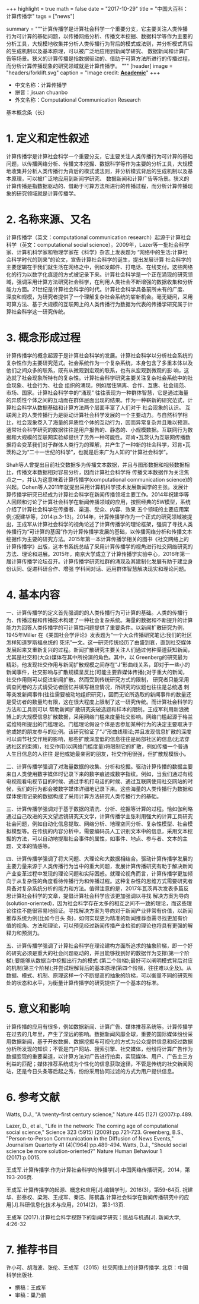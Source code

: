 +++
highlight = true
math = false
date = "2017-10-29"
title = "中国大百科：计算传播学"
tags = ["news"]

summary = """计算传播学是计算社会科学一个重要分支，它主要关注人类传播行为可计算的基础问题，以传播网络分析、传播文本挖掘、数据科学等作为主要的分析工具，大规模地收集并分析人类传播行为背后的模式或法则，并分析模式背后的生成机制以及基本原理，可以被广泛地应用到新闻学研究、 数据新闻和计算广告等场景。狭义的计算传播是指数据驱动的、借助于可算方法所进行的传播过程，而分析计算传播现象的研究领域就是计算传播学。
"""
[header]
image = "headers/forklift.svg"
caption = "Image credit: [**Academic**](https://github.com/gcushen/hugo-academic/)"
+++


- 中文名称：计算传播学
- 拼音：jisuan chuanbo    
- 外文名称：Computational Communication Research

基本概念条（长）

# 1.	定义和定性叙述
计算传播学是计算社会科学一个重要分支，它主要关注人类传播行为可计算的基础问题，以传播网络分析、传播文本挖掘、数据科学等作为主要的分析工具，大规模地收集并分析人类传播行为背后的模式或法则，并分析模式背后的生成机制以及基本原理，可以被广泛地应用到新闻学研究、 数据新闻和计算广告等场景。狭义的计算传播是指数据驱动的、借助于可算方法所进行的传播过程，而分析计算传播现象的研究领域就是计算传播学。

# 2.	名称来源、又名
计算传播学（英文：computational communication research）起源于计算社会科学（英文：computational social science）。2009年，Lazer等一批社会科学家、计算机科学家和物理学家在《科学》杂志上发表题为 “网络中的生活:计算社会科学时代的到来”的论文，宣告计算社会科学的诞生，提出发展计算 社会科学的主要逻辑在于我们就生活在网络之中，例如发邮件、打电话、在线支付。这些网络化的行为以数字化痕迹的方式被记录下来。计算社会科学是一个正在涌现的研究领域，强调采用计算方法研究社会科学，在利用人类社会不断增强的数据收集和分析能力方面。21世纪是计算社会科学的时代。计算社会科学具备前所未有的广度、深度和规模，为研究者提供了一个理解复杂社会系统的崭新机会。毫无疑问，采用可算方法、基于大规模的互联网上的人类传播行为数据为代表的传播学研究属于计算社会科学这一研究传统。

# 3.	概念形成过程
计算传播学的概念起源于是计算社会科学的发展。计算社会科学以分析社会系统的复杂性作为主要研究范式。社会系统作为一个复杂系统，本身包含了多重本体以及他们之间众多的联系，既有从微观到宏观的联系，也有从宏观到微观的影 响，这造就了社会现象所特有的复杂性。计算社会科学研究主要关注复杂社会系统中的社会现象、社会行为、社会 组织的涌现，例如居住隔离、合作、互惠、社会规范、市场、国家。计算社会科学中的“涌现” 往往表现为一种群体智慧，它是通过海量的异质性个体之间的互动而在群体层面出现的结果。作为一种崭新的研究范式，计算社会科学从数据基础和计算方法两个层面丰富了人们对于 社会现象的认识。
互联网上的人类传播行为是驱动计算社会科学发展的一个主要动力。与自然科学相比，社会现象卷入了海量的异质性个体的互动行为，因而异常复杂并且难以预测。通常社会科学研究的数据往往是用户报告的、静态的、小规模数据。互联网行为数据和大规模的互联网实验却提供了另外一种可能性。邓肯•瓦茨认为互联网传播数据将会变革我们对于群体人类行为的理解，并产生了一种新的社会科学，邓肯•瓦茨称之为“二十一世纪的科学”，也就是后来广为人知的“计算社会科学”。

Shah等人曾提出目前社交数据多为传播文本数据，并且与图形数据和视频数据相比，传播文本数据相对容易分析，因而计算社会科学将 传播文本数据作为关注焦点之一，并认为这意味着计算传播学(computational communication science)的兴起。Cohen等人2011年就提出采用计算机科学技术发展新闻学的主张。发展计算传播学研究已经成为计算社会科学在新闻传播领域主要工作。2014年祝建华等人回顾和讨论了计算社会科学在新闻传播领域的应用，按照经典的5W模型，系统介绍了计算社会科学在传播者、渠道、受众、内容、效果 五个领域的主要应用案例;(祝建华等，2014:p.3-13)。2014年，计算传播学作为一个正式的研究领域被提出，王成军从计算社会科学的视角论述了计算传播学的理论框架，强调了寻找人类传播行为“可计算的基因”作为计算传播学发展的基础，以传播网络分析和传播文本挖掘作为主要的研究方法。2015年第一本计算传播学相关的图书《社交网络上的计算传播学》出版，这本书系统总结了采用计算传播学的视角进行社交网络研究的方法、理论和进展。2015年，南京大学成立了计算传播学实验中心，2016年第一届计算传播学论坛召开。计算传播学研究社群的涌现及其建制化发展有助于建立身份认同、促进科研合作、增强 学科间对话、运用群体智慧解决现实和理论问题。

# 4. 基本内容
一、计算传播学的定义首先强调的的人类传播行为可计算的基础。人类的传播行为、传播过程和传播技术构建了一种社会复杂系统。海量的数据和不断提升的计算能力为回答人类传播学的可计算性问题提供了重要条件。以新闻扩散研究为例， 1945年Miller 在《美国社会学评论》发表题为“一个大众传播研究笔记:我们的社区怎样知道罗斯福总统的 死讯”一文。这一研究传统经历了由盛到衰，直到社交媒体发展起来又重新复兴的过程。新闻扩散研究主要关注人们通过何种渠道获知新闻，尤其是社交和(大众)媒体在其中所扮演的角色。其中，以 Greenberg的研究最为精彩，他发现社交作用与新闻扩散规模之间存在“J”形曲线关系，即对于一些小的新闻事件，社交影响与扩散规模呈反比(可能主要靠媒体传播);对于重大的新闻，社交作用则可以促进新闻扩散。然而受到传统研究方式的限制， 研究者只能采用调查问卷的方式请受访者回忆并填写相应情况，所研究的议题也往往是总统遇 刺等突发新闻事件(往往需要被动地组织研究)，因而无论所选取的新闻事件的数量还是受访者的数量均有限，这在很大程度上限制了这一研究传统。而计算社会科学的方法和工具则可以 帮助新闻扩散研究突破选题和样本的限制。王成军利用新浪微博上的大规模信息扩散数据，采用网络门槛来度量社交影响。网络门槛起源于格兰诺维特所提出的门槛理论。门槛理论假设个体是否参加某种行为的决定主要取决于他或她的朋友参与的比例。该研究验证了“J”形曲线理论;并且发现信息扩散的深度可以调节社交作用的影响，那些扩散深度低的信息往往是局部社区的信息(无法穿透社区的束缚)，社交作用(以网络门槛度量)将限制它的扩散，例如传播一个普通人生日信息的人往往 是他或她最亲密的朋友，社交作用很强，但扩散规模很小。

二、计算传播学强调了对海量数据的收集、分析和挖掘。驱动计算传播的数据主要来自人类使用数字媒体时记录下来的数字痕迹或数字指纹。例如，当我们通过有线电视观看电视节目的时候、通过手机打电话的时候、通过互联网使用社交网站的时候，我们的行为都会被数字媒体详细地记录下来。这些海量的人类传播行为数据和媒体使用记录的数据构成了采用计算方法研究人类传播行为的基础。

三、计算传播学强调对于基于数据的清洗、分析、挖掘等计算的过程。恰如伽利略通过自己改进的天文望远镜研究天文学，计算传播学主张利用强大的计算工具研究社会问题，例如自动化信息提取、网络分析、地理空间分析、复杂性模型、社会模拟模型等。在传统的内容分析中，需要编码员人工识别文本中的信息，采用文本挖掘的方法，可以自动地提取社会事件的属性，如事件、地点、参与者、文本的主题、文本的情感等。

四、计算传播学强调了将大问题、大理论和大数据相结合。驱动计算传播学发展的主要力量来源于人类传播行为当中的重大问题，发展计算传播研究有助于解决新闻产业变革过程中发现的理论问题和实际困惑。就理论视角而言，计算传播学更加倾向于从复杂性的角度看待传播行为和传播过程。这种复杂性的思维方式需要研究者具备对复杂系统分析的能力和方法。值得注意的是，2017年瓦茨再次发表多篇反思计算社会科学的文章，提倡计算社会科学应该更加强调以寻找 解决方案为导向(solution-oriented)，因为社会科学存在太多的相互之间不一致的理论，而这些理论往往不能很容易地验证。寻找解决方案为导向对于新闻产业非常有价值，以新闻推荐系统为例(比如今日头 条)，如何实现更为精准的新闻推荐亟需寻找更加有价值的视角、方法和理论，可以预见经过新闻传播产业检验的理论也将具有更强的解释力和预测力。

五、计算传播学强调了计算社会科学在理论建构方面所追求的抽象阶梯，即一个好的研究必须是重大的社会问题驱动的，并且能够找到好的数据作为支撑(第一个阶梯);要能够从数据当中挖掘出行为的模式 (第二个阶梯);最好可以阐明模式背后对应的机制(第三个阶梯);并尝试理解背后的基本原理(第四个阶梯，往往难以企及)。从数据、模式、机制、原理这样一个不断提高的抽象的阶梯，可以衡量不同的研究所处的状态和水平，为衡量计算传播学的研究提供了一个基本的标准。

# 5.	意义和影响
计算传播的应用有很多，例如数据新闻、计算广告、媒体推荐系统等。计算传播学在过去的几年里，产生了深远的影响。数据新闻风靡全球，重要的国际媒体纷纷采用数据新闻，基于开放数据、数据挖掘与可视化的方式为公众提供信息和经过数据分析所发现的知识；不管是门户网站、搜索引擎、社交媒体，纷纷将计算广告作为数据变现的重要渠道，以计算方法对广告进行拍卖，实现媒体、用户、广告主三方利益的匹配；媒体推荐系统成为个性化的信息获取途径，不管是传统的社交新闻网站，还是今日头条等后起之秀，纷纷采用协同过滤的方式为用户提供信息。

# 6.	参考文献
Watts, D.J., "A twenty-first century science," Nature 445 (127) (2007):p.489.

Lazer, D., et al., "Life in the network: The coming age of computational social science," Science 323 (5915)
(2009):pp.721-723.
Greenberg, B.S., "Person-to-Person Communication in the Diffusion of News Events," Journalism Quarterly 41 (4)(1964):pp.489-494.
Watts, D.J., "Should social science be more solution-oriented?" Nature Human Behaviour 1 (2017):p.0015.

王成军.计算传播学:作为计算社会科学的传播学[J].中国网络传播研究，2014，第193-206页.

王成军.计算传播学的起源、概念和应用[J].编辑学刊，2016(3)，第59-64页.
祝建华、彭泰权、梁海、王成军、秦洁、陈鹤鑫.计算社会科学在新闻传播研究中的应用[J].科研信息化技术与应用，2014(2)，
第3-13页.


王成军 (2017).计算社会科学视野下的新闻学研究：挑战与机遇[J]. 新闻大学, 4:26-32

# 7.	推荐书目
许小可、胡海波、张伦、王成军 （2015）社交网络上的计算传播学. 北京：中国科学出版社.

- 撰稿：王成军
- 审稿：巢乃鹏
